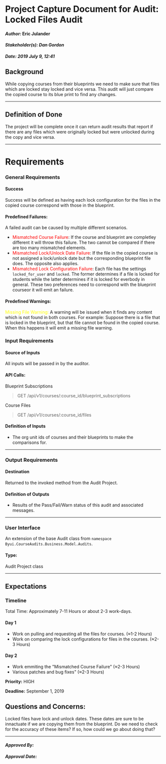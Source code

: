 # Project Capture Document for Audit: Locked Files Audit
#### *Author:* Eric Julander
#### *Stakeholder(s): Dan Gordon*
#### *Date: 2019 July 9, 12:41*

## Background
While copying courses from their blueprints we need to make sure that files which are locked stay locked and vice versa. This audit will just compare the copied course to its blue print to find any changes.

-----

## Definition of Done
The project will be complete once it can return audit results that report if there are any files which were originally locked but were unlocked during the copy and vice versa.

-----

# Requirements

### General Requirements
#### Success
Success will be defined as having each lock configuration for the files in the copied course correspond with those in the blueprint.
#### Predefined Failures:
A failed audit can be caused by multiple different scenarios.
<!--
    "locked_for_user": false
    "lock_at": "1776-07-04T06:59:56Z",
    "unlock_at": "1770-03-05T06:59:56Z",
    "locked": false,
-->
- <span style="color:red"> Mismatched Course Failure</span>: If the course and blueprint are completley different it will throw this failure. The two cannot be compared if there are too many mismatched elements.
- <span style="color:red"> Mismatched Lock/Unlock Date Failure</span>: If the file in the copied course is not assigned a lock/unlock date but the corresponding blueprint file does. The opposite also applies.
- <span style="color:red"> Mismatched Lock Configuration Failure</span>: Each file has the settings ```locked_for_user``` and ```locked```. The former determines if a file is locked for students while the latter determines if it is locked for everbody in general. These two preferences need to correspond with the blueprint courseor it will emit an failure.

#### Predefined Warnings:
<span style="color:yellow">Missing File Warning:</span> A warning will be issued when it finds any content which is not found in both courses. For example: Suppose there is a file that is locked in the blueprint, but that file cannot be found in the copied course. When this happens it will emit a missing file warning.
<!-- What counts as pass/fail/warn? -->
### Input Requirements

#### Source of Inputs
All inputs will be passed in by the auditor.

#### API Calls:
Blueprint Subscriptions
> GET /api/v1/courses/:course_id/blueprint_subscriptions

Course Files
> GET /api/v1/courses/:course_id/files

#### Definition of Inputs
<!-- TBD: do not fill out just yet -->
- The org unit ids of courses and their blueprints to make the comparisons for.
---

### Output Requirements
#### Destination
Returned to the invoked method from the Audit Project.

#### Definition of Outputs
<!-- TBD: do not fill out just yet -->
- Results of the Pass/Fail/Warn status of this audit and associated messages.
---

### User Interface
An extension of the base Audit class from `namespace Byui.CourseAudits.Business.Model.Audits`.
#### Type:
Audit Project class

-----

## Expectations
### Timeline
Total Time: Approximately 7-11 Hours or about 2-3 work-days.
#### Day 1
- Work on pulling and requesting all the files for courses. (≈1-2 Hours)
- Work on comparing the lock configurations for files in the courses. (≈2-3 Hours)
#### Day 2
- Work emmiting the "Mismatched Course Failure" (≈2-3 Hours)
- Various patches and bug fixes" (≈2-3 Hours)

<!-- What is the deadline? 2019 Sep 1? -->
<!-- What priority is this audit? -->

**Priority:** HIGH

**Deadline:** September 1, 2019

## Questions and Concerns:
Locked files have lock and unlock dates. These dates are sure to be innactuate if we are copying them from the blueprint. Do we need to check for the accuracy of these items? If so, how could we go about doing that?

-----

#### *Approved By:* 
#### *Approval Date:*
